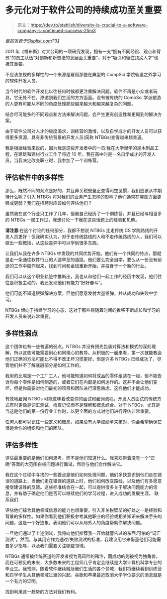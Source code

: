 # 多元化对于软件公司的持续成功至关重要

> 原文：<https://dev.to/stahlish/diversity-is-crucial-to-a-software-company-s-continued-success-25m3>

*最初发表于[Skiplist.com](https://www.skiplist.com/blog/diversity-success-google-apple)T3】*

2011 年《福布斯》对大公司的一项研究发现，拥有一支“拥有不同经验、观点和背景”的员工队伍“对创新和新想法的发展至关重要”，对于“吸引和留住顶尖人才”也极其重要。

不应该忽视的多样性的一个来源是雇佣那些在典型的 CompSci 学院轨道之外学习的软件开发人员。

当今时代的软件开发比以往任何时候都更注重解决问题。软件不再是小众或者玩具，它无处不在，渗透到我们生活的方方面面。没有被传统的 CompSci 学派塑造的人更有可能从不同的角度处理那些越来越大和越来越复杂的问题。

结合尽可能多的不同观点和方法来解决问题，会产生更有创造性和更周到的解决方案。

由于软件公司对人才的极度渴求，训练营的激增，以及自学成才的开发人员可以获得更多资源，具有非传统背景的开发人员(简称 NTBGs)变得越来越普遍。

我是根据经验来说的，因为我是这些开发者中的一员:我在大学里学的是木制品工程，在建筑和建材行业工作了将近 10 年。我在高中时是一名自学成才的开发人员，当我决定改变职业时，我参加了一个训练营。

## 评估软件中的多样性

那么，既然不同的观点是好的，并且非关税壁垒正变得司空见惯，我们应该从中期待什么呢？引入 NTBGs 将对我们的业务产生怎样的影响？他们通常在哪些方面更强或更弱？我们在招聘时应该如何评估他们？

虽然我在这个行业只工作了几年，但我自己经历了一个训练营，并且已经与相当多的 NTBGs 一起工作过，我想讨论一下我在这些话题上的经验和见解。

**请注意**:在这个讨论的任何部分，我都不想说 NTBGs 比走传统 CS 学院路线的开发人员更好！但我确实认为，对于走传统路线的人和不走传统路线的人，我们可以做出一些概括，从这些差异中可以学到很多东西。

让我们从我在许多 NTBGs 中发现的共同优势开始。他们有一个共同的特点，那就是走一条通往软件行业的人迹罕至的道路。他们要么完全自学，要么从一份没有前途的工作中振作起来，找到时间和金钱重新开始，并投身于一个新的行业。

我们可以从这个职业轨迹中推断出，我也从和他们一起工作的经历中发现，他们往往是积极主动的。我还发现他们有能力“好好奋斗”。

他们可能不知道银弹解决方案，但他们愿意发射大量铅弹，并从成功和失败中学习。

NTBGs 倾向于持续学习的心态，这对于那些将随着时间的推移不断成长和学习的开发人员来说非常重要。

## 多样性弱点

这个团体也有一些普遍的弱点。NTBGs 并没有预先包装对算法和模式的深刻理解，所以这些可能需要耐心和同理心的教导。从积极的一面来看，第一次就能教会他们正确的方法可能比不得不改正坏习惯更好。但是许多 NTBGs 已经成功了，尽管他们并不了解底层部分是如何工作的。

我用的比喻是一个工厂工人，他可能知道如何将成品的零件组装在一起，但不能告诉你每个零件是如何制造的，或者它们在内部是如何运作的。这并不会让他们变坏，但是你需要对他们最初的项目和团队进行深思熟虑，这样他们才能成功。

有效地雇佣 NTBGs 可能意味着改变你的面试和雇佣流程。开发人员面试的传统方式有时更像是词汇测试，检查记忆而不是理解和概念综合。对于 NTBGs，尤其是当这是他们的第一份行业工作时，以更全面的方式对他们进行评估非常重要。

任何人都可以记住一些定义和概念，如果没有大学成绩单来核对，你会希望确保它很适合你的组织和他们的团队。

## 评估多样性

评估最重要的是他们如何思考，而不是他们知道什么。我喜欢带着没有一个“正确”答案的大范围白板问题进行面试，然后与他们合作解决它。

我在这个过程中寻找的一些要点是他们如何处理问题，他们多快意识到他们走在错误的道路上，当他们走在错误的道路上时，他们如何改变路线，以及他们有多愿意接受建设性的反馈。这些标准结合在一起，可以提供很多关于解决问题能力的信息，并有助于确定他们是否可以继续他们的学习过程，进入成功的发展生涯。
联系我们

评估他们综合其他领域信息的能力也很重要。引入非关税壁垒的好处之一是经验和背景的多样性。如果你看到他们积极参考其他职业的经验或相关知识来解决手头的问题，这是一个好迹象，表明他们可以从局外人的角度帮助你解决问题。

一旦他们通过了上述测试，我将向他们推荐我一开始就警告过的东西:可怕的“词汇测试”。然而，与其用它作为通过/失败测试的标准，我建议用它来衡量他们可能需要多少指导，以及我们需要关注哪些领域。

NTBGs 通常被传统赛道的开发者视为高风险的赌注，而成功的则被视为独角兽。而在可预见的未来，大多数未来的工程师几乎肯定会继续是大学计算机科学专业的毕业生。我预测，随着软件继续触及我们生活的各个领域，我们将继续看到训练营和自学学生从其他领域过渡的兴起。谷歌和苹果最近取消大学学位要求的消息就是一个有力的证明。

找到利用这一趋势的方法对我们有利。